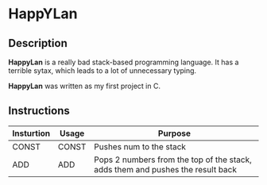 # HappYLan

## Description
**HappyLan** is a really bad stack-based programming language. It has a terrible sytax, which leads to a lot of unnecessary typing. 

**HappyLan** was written as my first project in C. 

## Instructions

| Insturtion | Usage | Purpose |
| --- | --- | --- |
| CONST | CONST <num> | Pushes num to the stack |
| ADD | ADD | Pops 2 numbers from the top of the stack, adds them and pushes the result back |
